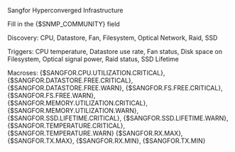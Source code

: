 Sangfor Hyperconverged Infrastructure

Fill in the {$SNMP_COMMUNITY} field

Discovery: 
  CPU,
  Datastore,
  Fan,
  Filesystem,
  Optical Network,
  Raid,
  SSD

Triggers:
  CPU temperature,
  Datastore use rate,
  Fan status,
  Disk space on Filesystem,
  Optical signal power,
  Raid status,
  SSD Lifetime

Macroses:
  {$SANGFOR.CPU.UTILIZATION.CRITICAL},
  {$SANGFOR.DATASTORE.FREE.CRITICAL},
  {$SANGFOR.DATASTORE.FREE.WARN},
  {$SANGFOR.FS.FREE.CRITICAL},
  {$SANGFOR.FS.FREE.WARN},
  {$SANGFOR.MEMORY.UTILIZATION.CRITICAL},
  {$SANGFOR.MEMORY.UTILIZATION.WARN},
  {$SANGFOR.SSD.LIFETIME.CRITICAL},
  {$SANGFOR.SSD.LIFETIME.WARN},
  {$SANGFOR.TEMPERATURE.CRITICAL},
  {$SANGFOR.TEMPERATURE.WARN}
  {$SANGFOR.RX.MAX},
  {$SANGFOR.TX.MAX},
  {$SANGFOR.RX.MIN},
  {$SANGFOR.TX.MIN}
